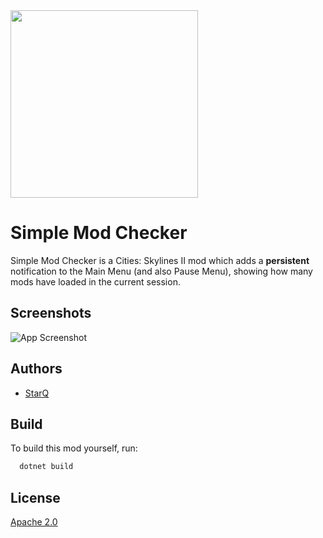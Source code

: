 
<img src="https://raw.githubusercontent.com/qstar-inc/cities2-SimpleModChecker/master/Properties/Thumbnail.png" width="300"/>

# Simple Mod Checker
Simple Mod Checker is a Cities: Skylines II mod which adds a **persistent** notification to the Main Menu (and also Pause Menu), showing how many mods have loaded in the current session.


## Screenshots

![App Screenshot](https://raw.githubusercontent.com/qstar-inc/cities2-SimpleModChecker/master/Properties/Notification.jpg)


## Authors

- [StarQ](https://www.github.com/qstar-inc)


## Build

To build this mod yourself, run:

```bash
  dotnet build
```


## License

[Apache 2.0](#Apache-2.0-1-ov-file)